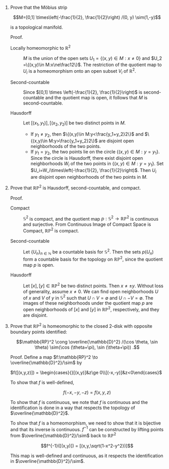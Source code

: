 <ol>
<li>Prove that the Möbius strip

$$M=[0,1] \times\left(-\frac{1}{2}, \frac{1}{2}\right) /(0, y) \sim(1,-y)$$

is a topological manifold.

Proof.
<dl>
<dt>

Locally homeomorphic to $\mathbb{R}^2$
</dt>
<dd>

$M$ is the union of the open sets $`U_1 =\{(x,y)\in M:x\ne0\}`$ and $`U_2 =\{(x,y)\in M:x\ne\frac12\}`$. The restriction of the quotient map to $U_i$ is a homeomorphism onto an open subset $V_i$ of $\mathbb{R}^2$.
</dd>
<dt>Second-countable</dt>
<dd>

Since $[0,1] \times \left(-\frac{1}{2}, \frac{1}{2}\right)$ is second-countable and the quotient map is open, it follows that $M$ is second-countable.
</dd>
<dt>Hausdorff</dt>
<dd>

Let $[(x_1,y_1)],[(x_2,y_2)]$ be two distinct points in $M$.

* If $y_1\ne y_2$, then $`\{(x,y)\in M:y<\frac{y_1+y_2}2\}`$ and $`\{(x,y)\in M:y>\frac{y_1+y_2}2\}`$ are disjoint open neighborhoods of the two points.
* If $y_1=y_2$, the two points lie on the circle $`\{(x,y)\in M:y=y_1\}`$. Since the circle is Hausdorff, there exist disjoint open neighborhoods $W_i$ of the two points in $`\{(x,y)\in M:y=y_1\}`$. Set $U_i=W_i\times\left(-\frac{1}{2}, \frac{1}{2}\right)$. Then $U_i$ are disjoint open neighborhoods of the two points in $M$.
</dd>
</dl>
<li>

Prove that $\mathbb{RP}^2$ is Hausdorff, second-countable, and compact.

Proof.
<dl>
<dt>Compact</dt>
<dd>

$\mathbb{S}^2$ is compact, and the quotient map $p: \mathbb{S}^2 \to \mathbb{RP}^2$ is continuous and surjective. From Continuous Image of Compact Space is Compact, $\mathbb{RP}^2$ is compact.
</dd>
<dt>Second-countable</dt><dd>

Let $`\{U_n\}_{n \in \mathbb{N}}`$ be a countable basis for $\mathbb{S}^2$. Then the sets $p(U_n)$ form a countable basis for the topology on $\mathbb{RP}^2$, since the quotient map $p$ is open.
</dt>
<dt>Hausdorff</dt><dd>

Let $[x],[y] \in \mathbb{RP}^2$ be two distinct points. Then $x \neq \pm y$. Without loss of generality, assume $x \neq 0$. We can find open neighborhoods $U$ of $x$ and $V$ of $y$ in $\mathbb{S}^2$ such that $U \cap V = \emptyset$ and $U \cap -V = \emptyset$. The images of these neighborhoods under the quotient map $p$ are open neighborhoods of $[x]$ and $[y]$ in $\mathbb{RP}^2$, respectively, and they are disjoint.
</dd>
</dl>

<li>

Prove that $\mathbb{RP}^2$ is homeomorphic to the closed 2-disk with opposite boundary points identified:

$$\mathbb{RP}^2 \cong \overline{\mathbb{D}^2} /(\cos \theta, \sin \theta) \sim(\cos (\theta+\pi), \sin (\theta+\pi)) .$$

Proof.
Define a map $f:\mathbb{RP}^2 \to \overline{\mathbb{D}^2}/\sim$ by

$`f([(x,y,z)]) = \begin{cases}{}[(x,y)]&z\ge 0\\[(-x,-y)]&z<0\end{cases}`$

To show that $f$ is well-defined,

$$f(-x,-y,-z) = f(x,y,z)$$

To show that $f$ is continuous, we note that $f$ is continuous and the identification is done in a way that respects the topology of $\overline{\mathbb{D}^2}$.

To show that $f$ is a homeomorphism, we need to show that it is bijective and that its inverse is continuous. $f^{-1}$ can be constructed by lifting points from $\overline{\mathbb{D}^2}/\sim$ back to $\mathbb{RP}^2$

$$f^{-1}([(x,y)]) = [(x,y,\sqrt{1-x^2-y^2})]$$

This map is well-defined and continuous, as it respects the identification in $\overline{\mathbb{D}^2}/\sim$.
